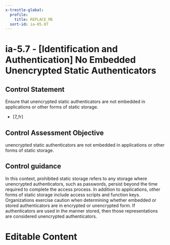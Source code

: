 ```yaml
---
x-trestle-global:
  profile:
    title: REPLACE_ME
  sort-id: ia-05.07
---
```


# ia-5.7 - \[Identification and Authentication\] No Embedded Unencrypted Static Authenticators

## Control Statement

Ensure that unencrypted static authenticators are not embedded in applications or other forms of static storage.

- \[7_fr\]

## Control Assessment Objective

unencrypted static authenticators are not embedded in applications or other forms of static storage.

## Control guidance

In this context, prohibited static storage refers to any storage where unencrypted authenticators, such as passwords, persist beyond the time required to complete the access process.
In addition to applications, other forms of static storage include access scripts and function keys. Organizations exercise caution when determining whether embedded or stored authenticators are in encrypted or unencrypted form. If authenticators are used in the manner stored, then those representations are considered unencrypted authenticators.

# Editable Content

<!-- Make additions and edits below -->
<!-- The above represents the contents of the control as received by the profile, prior to additions. -->
<!-- If the profile makes additions to the control, they will appear below. -->
<!-- The above markdown may not be edited but you may edit the content below, and/or introduce new additions to be made by the profile. -->
<!-- If there is a yaml header at the top, parameter values may be edited. Use --set-parameters to incorporate the changes during assembly. -->
<!-- The content here will then replace what is in the profile for this control, after running profile-assemble. -->
<!-- The current profile has no added parts for this control, but you may add new ones here. -->
<!-- Each addition must have a heading either of the form ## Control my_addition_name -->
<!-- or ## Part a. (where the a. refers to one of the control statement labels.) -->
<!-- "## Control" parts are new parts added after the statement part. -->
<!-- "## Part" parts are new parts added into the top-level statement part with that label. -->
<!-- Subparts may be added with nested hash levels of the form ### My Subpart Name -->
<!-- underneath the parent ## Control or ## Part being added -->
<!-- See https://ibm.github.io/compliance-trestle/tutorials/ssp_profile_catalog_authoring/ssp_profile_catalog_authoring for guidance. -->
